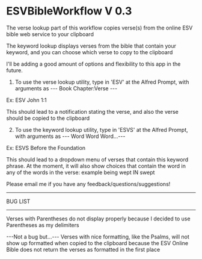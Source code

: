 ESVBibleWorkflow V 0.3
=======================

The verse lookup part of this workflow copies verse(s) from the online ESV bible web service to your clipboard

The keyword lookup displays verses from the bible that contain your keyword, and you can choose which verse to copy to the clipboard

I'll be adding a good amount of options and flexibility to this app in the future.

1) To use the verse lookup utility, type in 'ESV' at the Alfred Prompt, with arguments as --- Book Chapter:Verse ---

Ex: ESV John 1:1

This should lead to a notification stating the verse, and also the verse should be copied to the clipboard

2) To use the keyword lookup utility, type in 'ESVS' at the Alfred Prompt, with arguments as --- Word Word Word...---

Ex: ESVS Before the Foundation

This should lead to a dropdown menu of verses that contain this keyword phrase. At the moment, it will also show choices that contain the word in any of the words in the verse: example being wept IN swept

Please email me if you have any feedback/questions/suggestions!

*********
BUG LIST
*********

Verses with Parentheses do not display properly because I decided to use Parentheses as my delimiters

---Not a bug but...--- 
Verses with nice formatting, like the Psalms, will not show up formatted when copied to the clipboard because the ESV Online Bible does not return the verses as formatted in the first place